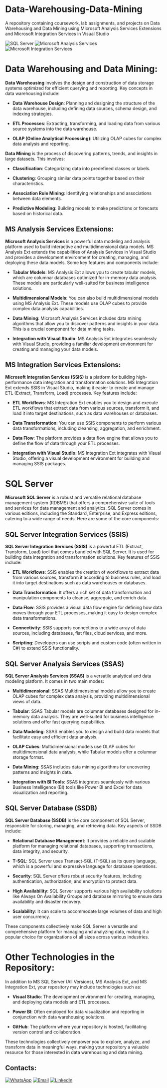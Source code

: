 # Data-Warehousing-Data-Mining
A repository containing coursework, lab assignments, and projects on Data Warehousing and Data Mining using Microsoft Analysis Services Extensions and Microsoft Integration Services in Visual Studio

![SQL Server](https://img.shields.io/badge/-SQL%20Server-CC2927?style=flat-square&logo=microsoft-sql-server&logoColor=white)
![Microsoft Analysis Services](https://img.shields.io/badge/-Microsoft%20Analysis%20Services-00BFFF?style=flat-square&logo=microsoft&logoColor=white)
![Microsoft Integration Services](https://img.shields.io/badge/-Microsoft%20Integration%20Services-FFA500?style=flat-square&logo=microsoft&logoColor=white)

# Data Warehousing and Data Mining:

**Data Warehousing** involves the design and construction of data storage systems optimized for efficient querying and reporting. Key concepts in data warehousing include:

- **Data Warehouse Design**: Planning and designing the structure of the data warehouse, including defining data sources, schema design, and indexing strategies.

- **ETL Processes**: Extracting, transforming, and loading data from various source systems into the data warehouse.

- **OLAP (Online Analytical Processing)**: Utilizing OLAP cubes for complex data analysis and reporting.

**Data Mining** is the process of discovering patterns, trends, and insights in large datasets. This involves:

- **Classification**: Categorizing data into predefined classes or labels.

- **Clustering**: Grouping similar data points together based on their characteristics.

- **Association Rule Mining**: Identifying relationships and associations between data elements.

- **Predictive Modeling**: Building models to make predictions or forecasts based on historical data.

## MS Analysis Services Extensions:

**Microsoft Analysis Services** is a powerful data modeling and analysis platform used to build interactive and multidimensional data models. MS Analysis Ext extends the capabilities of Analysis Services in Visual Studio and provides a development environment for creating, managing, and deploying these data models. Some key features and components include:

- **Tabular Models**: MS Analysis Ext allows you to create tabular models, which are columnar databases optimized for in-memory data analysis. These models are particularly well-suited for business intelligence solutions.

- **Multidimensional Models**: You can also build multidimensional models using MS Analysis Ext. These models use OLAP cubes to provide complex data analysis capabilities.

- **Data Mining**: Microsoft Analysis Services includes data mining algorithms that allow you to discover patterns and insights in your data. This is a crucial component for data mining tasks.

- **Integration with Visual Studio**: MS Analysis Ext integrates seamlessly with Visual Studio, providing a familiar development environment for creating and managing your data models.

## MS Integration Services Extensions:

**Microsoft Integration Services (SSIS)** is a platform for building high-performance data integration and transformation solutions. MS Integration Ext extends SSIS in Visual Studio, making it easier to create and manage ETL (Extract, Transform, Load) processes. Key features include:

- **ETL Workflows**: MS Integration Ext enables you to design and execute ETL workflows that extract data from various sources, transform it, and load it into target destinations, such as data warehouses or databases.

- **Data Transformation**: You can use SSIS components to perform various data transformations, including cleansing, aggregation, and enrichment.

- **Data Flow**: The platform provides a data flow engine that allows you to define the flow of data through your ETL processes.

- **Integration with Visual Studio**: MS Integration Ext integrates with Visual Studio, offering a visual development environment for building and managing SSIS packages.

# SQL Server

**Microsoft SQL Server** is a robust and versatile relational database management system (RDBMS) that offers a comprehensive suite of tools and services for data management and analytics. SQL Server comes in various editions, including the Standard, Enterprise, and Express editions, catering to a wide range of needs. Here are some of the core components:

## SQL Server Integration Services (SSIS)

**SQL Server Integration Services (SSIS)** is a powerful ETL (Extract, Transform, Load) tool that comes bundled with SQL Server. It is used for building data integration and transformation solutions. Key features of SSIS include:

- **ETL Workflows**: SSIS enables the creation of workflows to extract data from various sources, transform it according to business rules, and load it into target destinations such as data warehouses or databases.

- **Data Transformation**: It offers a rich set of data transformation and manipulation components to cleanse, aggregate, and enrich data.

- **Data Flow**: SSIS provides a visual data flow engine for defining how data moves through your ETL processes, making it easy to design complex data transformations.

- **Connectivity**: SSIS supports connections to a wide array of data sources, including databases, flat files, cloud services, and more.

- **Scripting**: Developers can use scripts and custom code (often written in C#) to extend SSIS functionality.

## SQL Server Analysis Services (SSAS)

**SQL Server Analysis Services (SSAS)** is a versatile analytical and data modeling platform. It comes in two main modes:

- **Multidimensional**: SSAS Multidimensional models allow you to create OLAP cubes for complex data analysis, providing multidimensional views of data.

- **Tabular**: SSAS Tabular models are columnar databases designed for in-memory data analysis. They are well-suited for business intelligence solutions and offer fast querying capabilities.

- **Data Modeling**: SSAS enables you to design and build data models that facilitate easy and efficient data analysis.

- **OLAP Cubes**: Multidimensional models use OLAP cubes for multidimensional data analysis, while Tabular models offer a columnar storage format.

- **Data Mining**: SSAS includes data mining algorithms for uncovering patterns and insights in data.

- **Integration with BI Tools**: SSAS integrates seamlessly with various Business Intelligence (BI) tools like Power BI and Excel for data visualization and reporting.

## SQL Server Database (SSDB)

**SQL Server Database (SSDB)** is the core component of SQL Server, responsible for storing, managing, and retrieving data. Key aspects of SSDB include:

- **Relational Database Management**: It provides a reliable and scalable platform for managing relational databases, supporting transactions, data integrity, and security.

- **T-SQL**: SQL Server uses Transact-SQL (T-SQL) as its query language, which is a powerful and expressive language for database operations.

- **Security**: SQL Server offers robust security features, including authentication, authorization, and encryption to protect data.

- **High Availability**: SQL Server supports various high availability solutions like Always On Availability Groups and database mirroring to ensure data availability and disaster recovery.

- **Scalability**: It can scale to accommodate large volumes of data and high user concurrency.

These components collectively make SQL Server a versatile and comprehensive platform for managing and analyzing data, making it a popular choice for organizations of all sizes across various industries.

# Other Technologies in the Repository:

In addition to MS SQL Server (All Versions), MS Analysis Ext, and MS Integration Ext, your repository may include technologies such as:

- **Visual Studio**: The development environment for creating, managing, and deploying data models and ETL processes.

- **Power BI**: Often employed for data visualization and reporting in conjunction with data warehousing solutions.

- **GitHub**: The platform where your repository is hosted, facilitating version control and collaboration.

These technologies collectively empower you to explore, analyze, and transform data in meaningful ways, making your repository a valuable resource for those interested in data warehousing and data mining.

## Contacts:
[![WhatsApp](https://img.shields.io/badge/WhatsApp-25D366?style=for-the-badge&logo=whatsapp&logoColor=white)](https://wa.me/923074315952)
[![Email](https://img.shields.io/badge/Email-D14836?style=for-the-badge&logo=gmail&logoColor=white)](mailto:asadali27232@gmail.com)
[![LinkedIn](https://img.shields.io/badge/LinkedIn-0077B5?style=for-the-badge&logo=linkedin&logoColor=white)](https://www.linkedin.com/in/asadali27232/)
